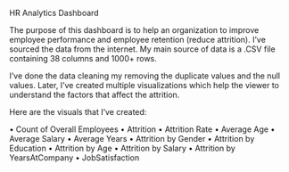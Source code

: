 HR Analytics Dashboard

The purpose of this dashboard is to help an organization to improve employee performance and employee retention (reduce attrition). I’ve sourced the data from the internet. My main source of data is a .CSV file containing 38 columns and 1000+ rows.

I’ve done the data cleaning my removing the duplicate values and the null values. Later, I’ve created multiple visualizations which help the viewer to understand the factors that affect the attrition.

Here are the visuals that I’ve created:

•	Count of Overall Employees
•	Attrition
•	Attrition Rate
•	Average Age
•	Average Salary
•	Average Years
•	Attrition by Gender
•	Attrition by Education
•	Attrition by Age
•	Attrition by Salary
•	Attrition by YearsAtCompany
•	JobSatisfaction
